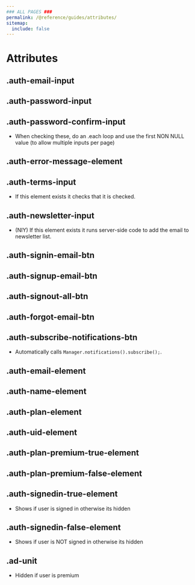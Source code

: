 ```yaml
---
### ALL PAGES ###
permalink: /@reference/guides/attributes/
sitemap:
  include: false
---
```


# Attributes
## .auth-email-input
## .auth-password-input
## .auth-password-confirm-input
  * When checking these, do an .each loop and use the first NON NULL value (to allow multiple inputs per page)
## .auth-error-message-element
## .auth-terms-input
  * If this element exists it checks that it is checked.
## .auth-newsletter-input
  * (NIY) If this element exists it runs server-side code to add the email to newsletter list.

## .auth-signin-email-btn
## .auth-signup-email-btn
## .auth-signout-all-btn
## .auth-forgot-email-btn
## .auth-subscribe-notifications-btn
  * Automatically calls `Manager.notifications().subscribe();`.

## .auth-email-element
## .auth-name-element
## .auth-plan-element
## .auth-uid-element

## .auth-plan-premium-true-element
## .auth-plan-premium-false-element

## .auth-signedin-true-element
  * Shows if user is signed in otherwise its hidden
## .auth-signedin-false-element
  * Shows if user is NOT signed in otherwise its hidden

## .ad-unit
  * Hidden if user is premium
